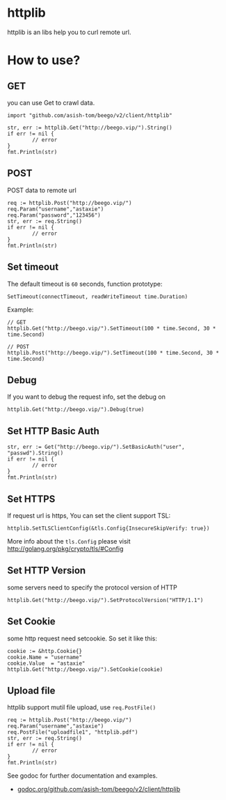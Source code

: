 # httplib

httplib is an libs help you to curl remote url.

# How to use?

## GET

you can use Get to crawl data.

	import "github.com/asish-tom/beego/v2/client/httplib"

	str, err := httplib.Get("http://beego.vip/").String()
	if err != nil {
        	// error
	}
	fmt.Println(str)

## POST

POST data to remote url

	req := httplib.Post("http://beego.vip/")
	req.Param("username","astaxie")
	req.Param("password","123456")
	str, err := req.String()
	if err != nil {
        	// error
	}
	fmt.Println(str)

## Set timeout

The default timeout is `60` seconds, function prototype:

	SetTimeout(connectTimeout, readWriteTimeout time.Duration)

Example:

	// GET
	httplib.Get("http://beego.vip/").SetTimeout(100 * time.Second, 30 * time.Second)

	// POST
	httplib.Post("http://beego.vip/").SetTimeout(100 * time.Second, 30 * time.Second)

## Debug

If you want to debug the request info, set the debug on

	httplib.Get("http://beego.vip/").Debug(true)

## Set HTTP Basic Auth

	str, err := Get("http://beego.vip/").SetBasicAuth("user", "passwd").String()
	if err != nil {
        	// error
	}
	fmt.Println(str)

## Set HTTPS

If request url is https, You can set the client support TSL:

	httplib.SetTLSClientConfig(&tls.Config{InsecureSkipVerify: true})

More info about the `tls.Config` please visit http://golang.org/pkg/crypto/tls/#Config

## Set HTTP Version

some servers need to specify the protocol version of HTTP

	httplib.Get("http://beego.vip/").SetProtocolVersion("HTTP/1.1")

## Set Cookie

some http request need setcookie. So set it like this:

	cookie := &http.Cookie{}
	cookie.Name = "username"
	cookie.Value  = "astaxie"
	httplib.Get("http://beego.vip/").SetCookie(cookie)

## Upload file

httplib support mutil file upload, use `req.PostFile()`

	req := httplib.Post("http://beego.vip/")
	req.Param("username","astaxie")
	req.PostFile("uploadfile1", "httplib.pdf")
	str, err := req.String()
	if err != nil {
        	// error
	}
	fmt.Println(str)

See godoc for further documentation and examples.

* [godoc.org/github.com/asish-tom/beego/v2/client/httplib](https://godoc.org/github.com/asish-tom/beego/v2/client/httplib)

